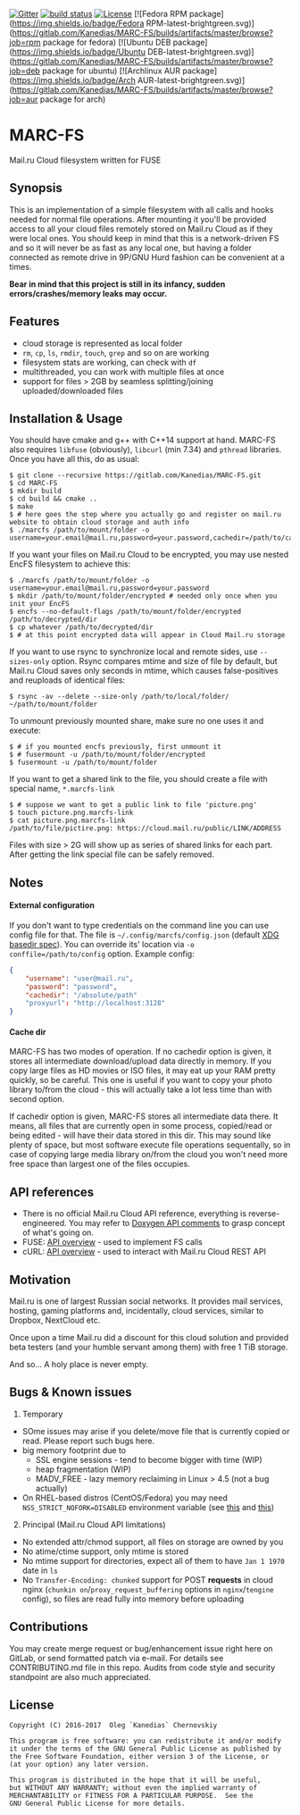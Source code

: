 [![Gitter](https://img.shields.io/gitter/room/MARC-FS/MARC-FS.svg)](https://gitter.im/MARC-FS/Lobby?utm_source=badge&utm_medium=badge&utm_campaign=pr-badge&utm_content=badge)
[![build status](https://gitlab.com/Kanedias/MARC-FS/badges/master/build.svg)](https://gitlab.com/Kanedias/MARC-FS/commits/master)
[![License](https://img.shields.io/aur/license/marcfs-git.svg)](https://www.gnu.org/licenses/gpl-3.0.html)
[![Fedora RPM package](https://img.shields.io/badge/Fedora RPM-latest-brightgreen.svg)](https://gitlab.com/Kanedias/MARC-FS/builds/artifacts/master/browse?job=rpm package for fedora)
[![Ubuntu DEB package](https://img.shields.io/badge/Ubuntu DEB-latest-brightgreen.svg)](https://gitlab.com/Kanedias/MARC-FS/builds/artifacts/master/browse?job=deb package for ubuntu)
[![Archlinux AUR package](https://img.shields.io/badge/Arch AUR-latest-brightgreen.svg)](https://gitlab.com/Kanedias/MARC-FS/builds/artifacts/master/browse?job=aur package for arch)

MARC-FS
===========
Mail.ru Cloud filesystem written for FUSE

Synopsis
--------
This is an implementation of a simple filesystem with all calls and hooks needed for normal file operations. After mounting it you'll be provided access to all your cloud files remotely stored on Mail.ru Cloud as if they were local ones. You should keep in mind that this is a network-driven FS and so it will never be as fast as any local one, but having a folder connected as remote drive in 9P/GNU Hurd fashion can be convenient at a times.

**Bear in mind that this project is still in its infancy, sudden errors/crashes/memory leaks may occur.**

Features
--------

- cloud storage is represented as local folder
- `rm`, `cp`, `ls`, `rmdir`, `touch`, `grep` and so on are working
- filesystem stats are working, can check with `df`
- multithreaded, you can work with multiple files at once
- support for files > 2GB by seamless splitting/joining uploaded/downloaded files

Installation & Usage
--------------------
You should have cmake and g++ with C++14 support at hand.
MARC-FS also requires `libfuse` (obviously), `libcurl` (min 7.34) and `pthread` libraries. Once you have all this, do as usual:

    $ git clone --recursive https://gitlab.com/Kanedias/MARC-FS.git
    $ cd MARC-FS
    $ mkdir build
    $ cd build && cmake ..
    $ make
    $ # here goes the step where you actually go and register on mail.ru website to obtain cloud storage and auth info
    $ ./marcfs /path/to/mount/folder -o username=your.email@mail.ru,password=your.password,cachedir=/path/to/cache

If you want your files on Mail.ru Cloud to be encrypted, you may use nested EncFS filesystem to achieve this:

    $ ./marcfs /path/to/mount/folder -o username=your.email@mail.ru,password=your.password
    $ mkdir /path/to/mount/folder/encrypted # needed only once when you init your EncFS
    $ encfs --no-default-flags /path/to/mount/folder/encrypted /path/to/decrypted/dir
    $ cp whatever /path/to/decrypted/dir
    $ # at this point encrypted data will appear in Cloud Mail.ru storage

If you want to use rsync to synchronize local and remote sides, use `--sizes-only` option. 
Rsync compares mtime and size of file by default, but Mail.ru Cloud saves only seconds in mtime, 
which causes false-positives and reuploads of identical files:

    $ rsync -av --delete --size-only /path/to/local/folder/ ~/path/to/mount/folder

To unmount previously mounted share, make sure no one uses it and execute:

    $ # if you mounted encfs previously, first unmount it
    $ # fusermount -u /path/to/mount/folder/encrypted
    $ fusermount -u /path/to/mount/folder

If you want to get a shared link to the file, you should create a file with special name, `*.marcfs-link`

    $ # suppose we want to get a public link to file 'picture.png'
    $ touch picture.png.marcfs-link
    $ cat picture.png.marcfs-link
    /path/to/file/pictire.png: https://cloud.mail.ru/public/LINK/ADDRESS

Files with size > 2G will show up as series of shared links for each part. 
After getting the link special file can be safely removed.

Notes
-----

#### External configuration ####

If you don't want to type credentials on the command line you can use config file for that.
The file is `~/.config/marcfs/config.json` (default [XDG basedir spec](https://standards.freedesktop.org/basedir-spec/basedir-spec-latest.html)).
You can override its' location via `-o conffile=/path/to/config` option. Example config:

```json
{
    "username": "user@mail.ru",
    "password": "password",
    "cachedir": "/absolute/path"
    "proxyurl": "http://localhost:3128"
}
```

#### Cache dir ####

MARC-FS has two modes of operation. If no cachedir option is given, it stores all intermediate download/upload 
data directly in memory. If you copy large files as HD movies or ISO files, it may eat up your RAM pretty quickly,
so be careful. This one is useful if you want to copy your photo library to/from the cloud - this will actually take
a lot less time than with second option.

If cachedir option is given, MARC-FS stores all intermediate data there. It means, all files that are currently open
in some process, copied/read or being edited - will have their data stored in this dir. This may sound like plenty 
of space, but most software execute file operations sequentally, so in case of copying large media library on/from 
the cloud you won't need more free space than largest one of the files occupies.

API references
--------------
- There is no official Mail.ru Cloud API reference, everything is reverse-engineered. You may refer to [Doxygen API comments](https://gitlab.com/Kanedias/MARC-FS/blob/master/marc_api.h) to grasp concept of what's going on.
- FUSE: [API overview](https://www.cs.hmc.edu/~geoff/classes/hmc.cs135.201109/homework/fuse/fuse_doc.html) - used to implement FS calls
- cURL: [API overview](https://curl.haxx.se/docs/) - used to interact with Mail.ru Cloud REST API

Motivation
----------
Mail.ru is one of largest Russian social networks. It provides mail services, hosting, gaming platforms and, incidentally, cloud services, similar to Dropbox, NextCloud etc.

Once upon a time Mail.ru did a discount for this cloud solution and provided beta testers (and your humble servant among them) with free 1 TiB storage.

And so... A holy place is never empty.

Bugs & Known issues
-------------------
1. Temporary
  - SOme issues may arise if you delete/move file that is currently copied or read. Please report such bugs here.
  - big memory footprint due to 
      - SSL engine sessions - tend to become bigger with time (WIP)
      - heap fragmentation (WIP)
      - MADV_FREE - lazy memory reclaiming in Linux > 4.5 (not a bug actually)
  - On RHEL-based distros (CentOS/Fedora) you may need `NSS_STRICT_NOFORK=DISABLED` environment variable (see [this](https://gitlab.com/Kanedias/MARC-FS/issues/6) and [this](https://bugzilla.redhat.com/show_bug.cgi?id=1317691))
2. Principal (Mail.ru Cloud API limitations)
  - No extended attr/chmod support, all files on storage are owned by you
  - No atime/ctime support, only mtime is stored
  - No mtime support for directories, expect all of them to have `Jan 1 1970` date in `ls`
  - No `Transfer-Encoding: chunked` support for POST **requests** in cloud nginx (`chunkin on`/`proxy_request_buffering` options in `nginx`/`tengine` config), so files are read fully into memory before uploading

Contributions
------------
You may create merge request or bug/enhancement issue right here on GitLab, or send formatted patch via e-mail. For details see CONTRIBUTING.md file in this repo. 
Audits from code style and security standpoint are also much appreciated.

License
-------

    Copyright (C) 2016-2017  Oleg `Kanedias` Chernovskiy

    This program is free software: you can redistribute it and/or modify
    it under the terms of the GNU General Public License as published by
    the Free Software Foundation, either version 3 of the License, or
    (at your option) any later version.

    This program is distributed in the hope that it will be useful,
    but WITHOUT ANY WARRANTY; without even the implied warranty of
    MERCHANTABILITY or FITNESS FOR A PARTICULAR PURPOSE.  See the
    GNU General Public License for more details.
